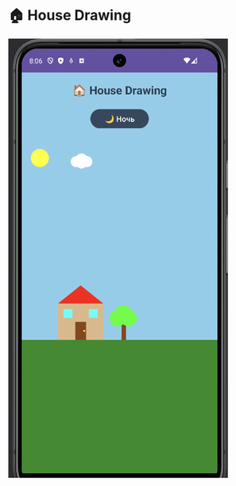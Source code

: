 # 🏠 House Drawing 
![Screenshot](https://github.com/KazbekovAktenir/HouseDrawing/blob/main/house.png)


